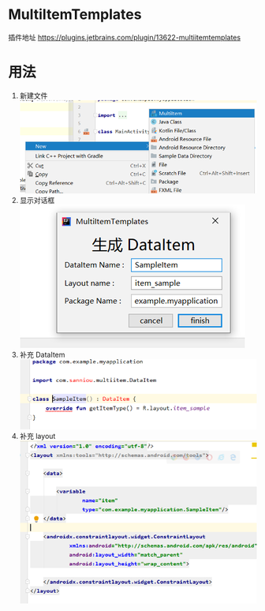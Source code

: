 # MultiItemTemplates 
插件地址 https://plugins.jetbrains.com/plugin/13622-multiitemtemplates
# 用法
1.   新建文件
    ![](upload\main.png)
1.   显示对话框
    ![](upload\dialog.png)
1.   补充 DataItem
    ![](upload\dataitem.png)
1.   补充 layout
    ![](upload\layout.png)
